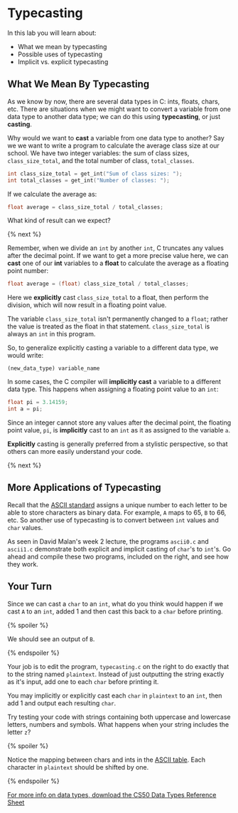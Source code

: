 # Typecasting

In this lab you will learn about:

- What we mean by typecasting
- Possible uses of typecasting
- Implicit vs. explicit typecasting

## What We Mean By Typecasting

As we know by now, there are several data types in C: ints, floats, chars, etc. There are situations when we might want to convert a variable from one data type to another data type; we can do this using **typecasting**, or just **casting**.

Why would we want to **cast** a variable from one data type to another? Say we we want to write a program to calculate the average class size at our school. We have two integer variables: the sum of class sizes, `class_size_total`, and the total number of class, `total_classes`.

```c
int class_size_total = get_int("Sum of class sizes: ");
int total_classes = get_int("Number of classes: ");
```

If we calculate the average as:

```c
float average = class_size_total / total_classes;
```

What kind of result can we expect?

{% next %}

Remember, when we divide an `int` by another `int`, C truncates any values after the decimal point. If we want to get a more precise value here, we can **cast** one of our **int** variables to a **float** to calculate the average as a floating point number:

```c
float average = (float) class_size_total / total_classes;
```

Here we **explicitly** cast `class_size_total` to a float, then perform the division, which will now result in a floating point value.

The variable `class_size_total` isn't permanently changed to a `float`; rather the value is treated as the float in that statement. `class_size_total` is always an `int` in this program.

So, to generalize explicitly casting a variable to a different data type, we would write:

```
(new_data_type) variable_name
```

In some cases, the C compiler will **implicitly cast** a variable to a different data type. This happens when assigning a floating point value to an `int`:

```c
float pi = 3.14159;
int a = pi;
```

Since an integer cannot store any values after the decimal point, the floating point value, `pi`, is **implicitly** cast to an `int` as it as assigned to the variable `a`.

**Explicitly** casting is generally preferred from a stylistic perspective, so that others can more easily understand your code.

{% next %}

## More Applications of Typecasting

Recall that the [ASCII standard](https://study.cs50.net/slideshows/1w3Ynz9oAJvVSIKZnloDngCWzlHuyd79tAaFRbOHTLD4/img/1.png) assigns a unique number to each letter to be able to store characters as binary data. For example, `A` maps to 65, `B` to 66, etc. So another use of typecasting is to convert between `int` values and `char` values.

As seen in David Malan's week 2 lecture, the programs `ascii0.c` and `ascii1.c` demonstrate both explicit and implicit casting of `char`'s to `int`'s. Go ahead and compile these two programs, included on the right, and see how they work.

## Your Turn

Since we can cast a `char` to an `int`, what do you think would happen if we cast `A` to an `int`, added 1 and then cast this back to a `char` before printing.

{% spoiler %}

We should see an output of `B`.

{% endspoiler %}

Your job is to edit the program, `typecasting.c` on the right to do exactly that to the string named `plaintext`. Instead of just outputting the string exactly as it's input, add one to each `char` before printing it.

You may implicitly or explicitly cast each `char` in `plaintext` to an `int`, then add 1 and output each resulting `char`.

Try testing your code with strings containing both uppercase and lowercase letters, numbers and symbols. What happens when your string includes the letter `z`?

{% spoiler %}

Notice the mapping between chars and ints in the [ASCII table](https://study.cs50.net/slideshows/1w3Ynz9oAJvVSIKZnloDngCWzlHuyd79tAaFRbOHTLD4/img/1.png). Each character in `plaintext` should be shifted by one.

{% endspoiler %}

[For more info on data types, download the CS50 Data Types Reference Sheet](https://ap.cs50.school/assets/pdfs/unit2/typecasting.pdf)
